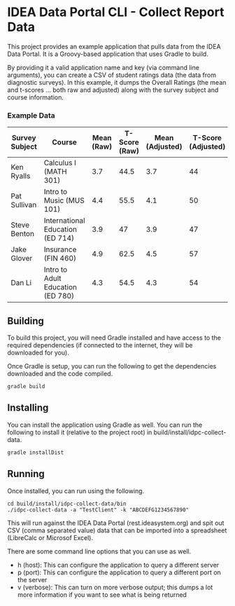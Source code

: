 # IDEA Data Portal CLI - Collect Report Data

This project provides an example application that pulls data from the IDEA Data Portal. It is a
Groovy-based application that uses Gradle to build.

By providing it a valid application name and key (via command line arguments), you can create a CSV
of student ratings data (the data from diagnostic surveys). In this example, it dumps the
Overall Ratings (the mean and t-scores ... both raw and adjusted) along with the survey subject
and course information.

### Example Data

Survey Subject | Course                                | Mean (Raw) | T-Score (Raw) | Mean (Adjusted) | T-Score (Adjusted)
---------------|---------------------------------------|------------|---------------|-----------------|-------------------
Ken Ryalls     | Calculus I (MATH 301)                 | 3.7        | 44.5          | 3.7             | 44
Pat Sullivan   | Intro to Music (MUS 101)              | 4.4        | 55.5          | 4.1             | 50
Steve Benton   | International Education (ED 714)      | 3.9        | 47            | 3.9             | 47
Jake Glover    | Insurance (FIN 460)                   | 4.9        | 62.5          | 4.5             | 57
Dan Li         | Intro to Adult Education (ED 780)     | 4.3        | 54.5          | 4.3             | 54

## Building

To build this project, you will need Gradle installed and have access to the required dependencies (if connected to the
internet, they will be downloaded for you).

Once Gradle is setup, you can run the following to get the dependencies downloaded and the code compiled.
```
gradle build
```

## Installing

You can install the application using Gradle as well. You can run the following to install it (relative to the project root)
in build/install/idpc-collect-data.
```
gradle installDist
```

## Running

Once installed, you can run using the following.
```
cd build/install/idpc-collect-data/bin
./idpc-collect-data -a "TestClient" -k "ABCDEFG1234567890"
```
This will run against the IDEA Data Portal (rest.ideasystem.org) and spit out CSV (comma separated value) data that can
be imported into a spreadsheet (LibreCalc or Microsof Excel).

There are some command line options that you can use as well.
- h (host): This can configure the application to query a different server
- p (port): This can configure the application to query a different port on the server
- v (verbose): This can turn on more verbose output; this dumps a lot more information if you want to see what is being returned